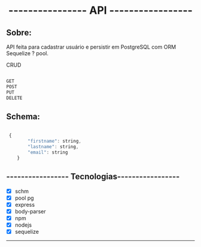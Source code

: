 <h1 align="center" </h1> ---------------- API ----------------- </h1>

## Sobre:

API feita para cadastrar usuário e persistir em PostgreSQL com ORM Sequelize ? pool.

CRUD
```javascript

GET
POST
PUT
DELETE

```
##  Schema:  
     
```javascript

 {
        "firstname": string,
        "lastname": string,
        "email": string
    }

```
## ----------------- Tecnologias-----------------

- [x] schm
- [x] pool pg 
- [x] express
- [x] body-parser
- [x] npm
- [x] nodejs
- [x] sequelize

----------------


